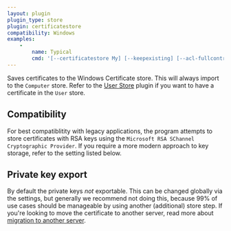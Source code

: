 ```yaml
---
layout: plugin
plugin_type: store
plugin: certificatestore
compatibility: Windows
examples:
    - 
        name: Typical
        cmd: '[‑‑certificatestore My] [‑‑keepexisting] [‑‑acl-fullcontrol "network service,administrators"] [‑‑acl-read "myapp"]'                                     
---
```

Saves certificates to the Windows Certificate store. This will always import to the `Computer` store. Refer to the [User Store](/reference/plugins/store/userstore) plugin if you want to have a certificate in the `User` store.

## Compatibility
For best compatiblitity with legacy applications, the program attempts to store certificates with RSA keys using the `Microsoft RSA SChannel Cryptographic Provider`. If you require a more modern approach to key storage, refer to the setting listed below.

## Private key export
By default the private keys *not* exportable. This can be changed globally via the settings, but generally we recommend not doing this, because 99% of use cases should be manageable by using another (additional) store step. If you're looking to move the certificate to another server, read more about [migration to another server](/manual/migration).
